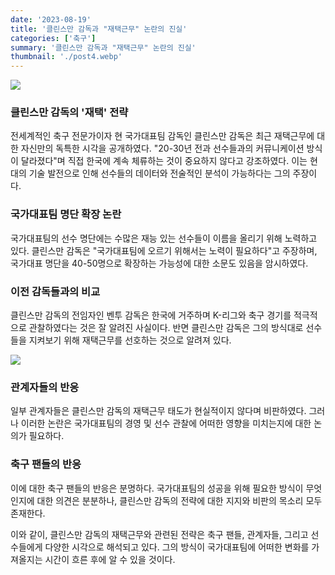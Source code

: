 ```yaml
---
date: '2023-08-19'
title: '클린스만 감독과 "재택근무" 논란의 진실'
categories: ['축구']
summary: '클린스만 감독과 "재택근무" 논란의 진실'
thumbnail: './post4.webp'
---
```


![](https://blog.kakaocdn.net/dn/bGCrdO/btsrR5fVmTK/TPtRr3csKF132uXPxuJgsk/img.webp)

### **클린스만 감독의 '재택' 전략**

전세계적인 축구 전문가이자 현 국가대표팀 감독인 클린스만 감독은 최근 재택근무에 대한 자신만의 독특한 시각을 공개하였다. "20-30년 전과 선수들과의 커뮤니케이션 방식이 달라졌다"며 직접 한국에 계속 체류하는 것이 중요하지 않다고 강조하였다. 이는 현대의 기술 발전으로 인해 선수들의 데이터와 전술적인 분석이 가능하다는 그의 주장이다.

### **국가대표팀 명단 확장 논란**

국가대표팀의 선수 명단에는 수많은 재능 있는 선수들이 이름을 올리기 위해 노력하고 있다. 클린스만 감독은 "국가대표팀에 오르기 위해서는 노력이 필요하다"고 주장하며, 국가대표 명단을 40-50명으로 확장하는 가능성에 대한 소문도 있음을 암시하였다.

### **이전 감독들과의 비교**

클린스만 감독의 전임자인 벤투 감독은 한국에 거주하며 K-리그와 축구 경기를 적극적으로 관찰하였다는 것은 잘 알려진 사실이다. 반면 클린스만 감독은 그의 방식대로 선수들을 지켜보기 위해 재택근무를 선호하는 것으로 알려져 있다.

![](https://blog.kakaocdn.net/dn/mpijm/btsrEpT3a3i/8cuVsDB306boWvFw1OATU1/img.png)

### **관계자들의 반응**

일부 관계자들은 클린스만 감독의 재택근무 태도가 현실적이지 않다며 비판하였다. 그러나 이러한 논란은 국가대표팀의 경영 및 선수 관찰에 어떠한 영향을 미치는지에 대한 논의가 필요하다.

### **축구 팬들의 반응**

이에 대한 축구 팬들의 반응은 분명하다. 국가대표팀의 성공을 위해 필요한 방식이 무엇인지에 대한 의견은 분분하나, 클린스만 감독의 전략에 대한 지지와 비판의 목소리 모두 존재한다.

이와 같이, 클린스만 감독의 재택근무와 관련된 전략은 축구 팬들, 관계자들, 그리고 선수들에게 다양한 시각으로 해석되고 있다. 그의 방식이 국가대표팀에 어떠한 변화를 가져올지는 시간이 흐른 후에 알 수 있을 것이다.
